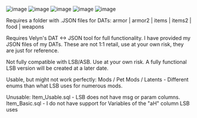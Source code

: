 ![image](https://github.com/ShiyoKozuki/FFXI-Item-Editor/assets/58101246/a820b4a0-afba-4b27-b89e-4a957d8637dc)
![image](https://github.com/ShiyoKozuki/FFXI-Item-Editor/assets/58101246/d6813f91-235d-4510-b915-584af2e9d3bc)
![image](https://github.com/ShiyoKozuki/FFXI-Item-Editor/assets/58101246/c1de91ea-9571-40af-b36b-8e3d60256b0e)
![image](https://github.com/ShiyoKozuki/FFXI-Item-Editor/assets/58101246/75a11a0a-9dea-41ad-90ff-17c5372e0148)
![image](https://github.com/ShiyoKozuki/FFXI-Item-Editor/assets/58101246/754fab94-bc60-4c22-8dd3-01ff567c2b40)




Requires a folder with .JSON files for DATs:
armor | armor2 | items | items2 | food | weapons

Requires Velyn's DAT <-> JSON tool for full functionality.
I have provided my JSON files of my DATs. These are not 1:1 retail, use at your own risk, they are just for reference.

Not fully compatible with LSB/ASB. Use at your own risk.
A fully functional LSB version will be created at a later date.

Usable, but might not work perfectly:
Mods / Pet Mods / Latents - Different enums than what LSB uses for numerous mods.

Unusable:
Item_Usable.sql - LSB does not have msg or param columns.
Item_Basic.sql - I do not have support for Variables of the "aH" column LSB uses

